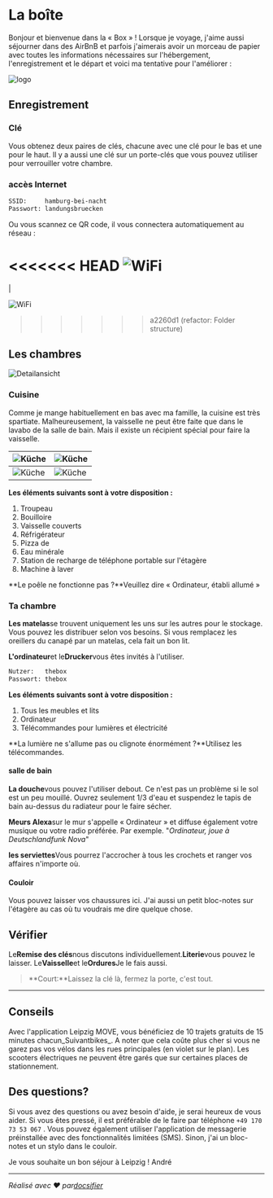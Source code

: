 # La boîte

Bonjour et bienvenue dans la « Box » ! Lorsque je voyage, j'aime aussi séjourner dans des AirBnB et parfois j'aimerais avoir un morceau de papier avec toutes les informations nécessaires sur l'hébergement, l'enregistrement et le départ et voici ma tentative pour l'améliorer :

![logo](assets/artwork/thebox-logo-invert.svg ":size=400:align=center")

## Enregistrement

### Clé

Vous obtenez deux paires de clés, chacune avec une clé pour le bas et une pour le haut. Il y a aussi une clé sur un porte-clés que vous pouvez utiliser pour verrouiller votre chambre.

### accès Internet

```txt
SSID:     hamburg-bei-nacht
Passwort: landungsbruecken
```

Ou vous scannez ce QR code, il vous connectera automatiquement au réseau :

<<<<<<< HEAD
![WiFi](assets/wlan.png)
=======
\|

![WiFi](_media/wlan.png)
>>>>>>> a2260d1 (refactor: Folder structure)

## Les chambres

![Detailansicht](_media/thebox-map-detail.png)

### Cuisine

Comme je mange habituellement en bas avec ma famille, la cuisine est très spartiate. Malheureusement, la vaisselle ne peut être faite que dans le lavabo de la salle de bain. Mais il existe un récipient spécial pour faire la vaisselle.

| ![Küche](assets/rooms/kueche.jpg ":size=200")              | ![Küche](assets/rooms/kueche-werkstatt-01.jpg ":size=200") |
| ---------------------------------------------------------- | ---------------------------------------------------------- |
| ![Küche](assets/rooms/kueche-werkstatt-02.jpg ":size=200") | ![Küche](assets/rooms/kueche-kuehlschrank.jpg ":size=200") |

**Les éléments suivants sont à votre disposition :**

1.  Troupeau
2.  Bouilloire
3.  Vaisselle couverts
4.  Réfrigérateur
5.  Pizza de
6.  Eau minérale
7.  Station de recharge de téléphone portable sur l'étagère
8.  Machine à laver

**Le poêle ne fonctionne pas ?**Veuillez dire « Ordinateur, établi allumé »

### Ta chambre

**Les matelas**se trouvent uniquement les uns sur les autres pour le stockage. Vous pouvez les distribuer selon vos besoins. Si vous remplacez les oreillers du canapé par un matelas, cela fait un bon lit.

**L'ordinateur**et le**Drucker**vous êtes invités à l'utiliser.

```txt
Nutzer:   thebox
Passwort: thebox
```

**Les éléments suivants sont à votre disposition :**

1.  Tous les meubles et lits
2.  Ordinateur
3.  Télécommandes pour lumières et électricité

**La lumière ne s'allume pas ou clignote énormément ?**Utilisez les télécommandes.

#### salle de bain

**La douche**vous pouvez l'utiliser debout. Ce n'est pas un problème si le sol est un peu mouillé. Ouvrez seulement 1/3 d'eau et suspendez le tapis de bain au-dessus du radiateur pour le faire sécher.

**Meurs Alexa**sur le mur s'appelle « Ordinateur » et diffuse également votre musique ou votre radio préférée. Par exemple. "_Ordinateur, joue à Deutschlandfunk Nova_"

**les serviettes**Vous pourrez l'accrocher à tous les crochets et ranger vos affaires n'importe où.

#### Couloir

Vous pouvez laisser vos chaussures ici. J'ai aussi un petit bloc-notes sur l'étagère au cas où tu voudrais me dire quelque chose.

## Vérifier

Le**Remise des clés**nous discutons individuellement.**Literie**vous pouvez le laisser. Le**Vaisselle**et le**Ordures**Je le fais aussi.

> **Court:**Laissez la clé là, fermez la porte, c'est tout.

* * *

## Conseils

Avec l'application Leipzig MOVE, vous bénéficiez de 10 trajets gratuits de 15 minutes chacun_Suivantbikes_. A noter que cela coûte plus cher si vous ne garez pas vos vélos dans les rues principales (en violet sur le plan). Les scooters électriques ne peuvent être garés que sur certaines places de stationnement.

## Des questions?

Si vous avez des questions ou avez besoin d'aide, je serai heureux de vous aider. Si vous êtes pressé, il est préférable de le faire par téléphone `+49 170 73 53 067` . Vous pouvez également utiliser l'application de messagerie préinstallée avec des fonctionnalités limitées (SMS). Sinon, j'ai un bloc-notes et un stylo dans le couloir.

Je vous souhaite un bon séjour à Leipzig !
André

* * *

_Réalisé avec ❤️ par[docsifier](https://docsify.js.org/)_
